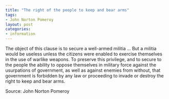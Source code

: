 ```yaml
---
title: "The right of the people to keep and bear arms"
tags:
- John Norton Pomeroy
layout: post
categories:
- information
---
```


The object of this clause is to secure a well-armed militia ... But a militia would be useless unless the citizens were enabled to exercise themselves in the use of warlike weapons. To preserve this privilege, and to secure to the people the ability to oppose themselves in military force against the usurpations of government, as well as against enemies from without, that government is forbidden by any law or proceeding to invade or destroy the right to keep and bear arms.

Source: John Norton Pomeroy

